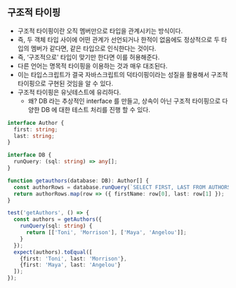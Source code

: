 ## 구조적 타이핑

- 구조적 타이핑이란 오직 멤버만으로 타입을 관계시키는 방식이다.
- 즉, 두 객체 타입 사이에 어떤 관계가 선언되거나 한적이 없음에도 정상적으로 두 타입의 멤버가 같다면, 같은 타입으로 인식한다는 것이다.
- 즉, ‘구조적으로' 타입이 맞기만 한다면 이를 허용해준다.
- 다른 언어는 명목적 타이핑을 이용하는 것과 매우 대조된다.
- 이는 타입스크립트가 결국 자바스크립트의 덕타이핑이라는 성질을 활용해서 구조적타이핑으로 구현된 것임을 알 수 있다.
- 구조적 타이핑은 유닛테스트에 유리하다.
  - 왜? DB 라는 추상적인 interface 를 만들고, 상속이 아닌 구조적 타이핑으로 다양한 DB 에 대한 테스트 처리를 진행 할 수 있다.

```typescript
interface Author {
  first: string;
  last: string;
}

interface DB {
  runQuery: (sql: string) => any[];
}

function getauthors(database: DB): Author[] {
  const authorRows = database.runQuery(`SELECT FIRST, LAST FROM AUTHORS`);
  return authorRows.map(row => ({ firstName: row[0], last: row[1] });
}

test('getAuthors', () => {
  const authors = getAuthors({
    runQuery(sql: string) {
      return [['Toni', 'Morrison'], ['Maya', 'Angelou']];
    }
  });
  expect(authors).toEqual([
    {first: 'Toni', last: 'Morrison'},
    {first: 'Maya', last: 'Angelou'}
  ]);
});
```
